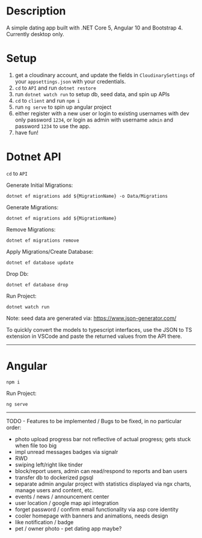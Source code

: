 # Description

A simple dating app built with .NET Core 5, Angular 10 and Bootstrap 4. Currently desktop only. 

# Setup

1. get a cloudinary account, and update the fields in `CloudinarySettings` of your `appsettings.json` with your credentials.
2. `cd` to `API` and run `dotnet restore`
3. run `dotnet watch run` to setup db, seed data, and spin up APIs
4. `cd` to `client` and run `npm i`
5. run `ng serve` to spin up angular project
6. either register with a new user or login to existing usernames with dev only password `1234`, or login as admin with username `admin` and password `1234` to use the app.
7. have fun!

# Dotnet API

`cd` to `API`

Generate Initial Migrations:

`dotnet ef migrations add ${MigrationName} -o Data/Migrations`

Generate Migrations:

`dotnet ef migrations add ${MigrationName}`

Remove Migrations:

`dotnet ef migrations remove`

Apply Migrations/Create Database:

`dotnet ef database update`

Drop Db:

`dotnet ef database drop`

Run Project:

`dotnet watch run`

Note: seed data are generated via: https://www.json-generator.com/

To quickly convert the models to typescript interfaces, use the JSON to TS extension in VSCode and paste the returned values from the API there.

---

# Angular

`npm i`

Run Project:

`ng serve`

---

TODO - Features to be implemented / Bugs to be fixed, in no particular order:

- photo upload progress bar not reflective of actual progress; gets stuck when file too big
- impl unread messages badges via signalr
- RWD
- swiping left/right like tinder
- block/report users, admin can read/respond to reports and ban users
- transfer db to dockerized pgsql
- separate admin angular project with statistics displayed via ngx charts, manage users and content, etc.
- events / news / announcement center
- user location / google map api integration
- forget password / confirm email functionality via asp core identity
- cooler homepage with banners and animations, needs design
- like notification / badge
- pet / owner photo - pet dating app maybe?
